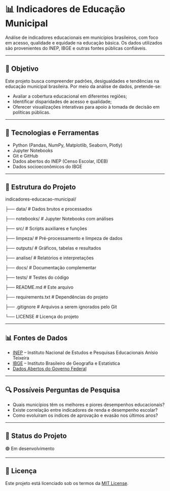 # 📊 Indicadores de Educação Municipal

Análise de indicadores educacionais em municípios brasileiros, com foco em acesso, qualidade e equidade na educação básica. Os dados utilizados são provenientes do INEP, IBGE e outras fontes públicas confiáveis.

---

## 🎯 Objetivo

Este projeto busca compreender padrões, desigualdades e tendências na educação municipal brasileira. Por meio da análise de dados, pretende-se:

- Avaliar a cobertura educacional em diferentes regiões;
- Identificar disparidades de acesso e qualidade;
- Oferecer visualizações interativas para apoio à tomada de decisão em políticas públicas.

---

## 🧰 Tecnologias e Ferramentas

- Python (Pandas, NumPy, Matplotlib, Seaborn, Plotly)
- Jupyter Notebooks
- Git e GitHub
- Dados abertos do INEP (Censo Escolar, IDEB)
- Dados socioeconômicos do IBGE

---


## 📁 Estrutura do Projeto

indicadores-educacao-municipal/

├── data/ # Dados brutos e processados

├── notebooks/ # Jupyter Notebooks com análises

├── src/ # Scripts auxiliares e funções

├── limpeza/ # Pré-processamento e limpeza de dados

├── outputs/ # Gráficos, tabelas e resultados

├── analise/ # Relatórios e interpretações

├── docs/ # Documentação complementar

├── tests/ # Testes do código

├── README.md # Este arquivo

├── requirements.txt # Dependências do projeto

├── .gitignore # Arquivos a serem ignorados pelo Git

└── LICENSE # Licença do projeto


---

## 📊 Fontes de Dados

- [INEP](https://www.gov.br/inep) – Instituto Nacional de Estudos e Pesquisas Educacionais Anísio Teixeira  
- [IBGE](https://www.ibge.gov.br) – Instituto Brasileiro de Geografia e Estatística  
- [Dados Abertos do Governo Federal](https://dados.gov.br)

---

## 🔍 Possíveis Perguntas de Pesquisa

- Quais municípios têm os melhores e piores desempenhos educacionais?
- Existe correlação entre indicadores de renda e desempenho escolar?
- Como evoluíram os índices de aprovação e evasão nos últimos anos?

---

## 📌 Status do Projeto

🟢 Em desenvolvimento

---

## 📄 Licença

Este projeto está licenciado sob os termos da [MIT License](./LICENSE).

